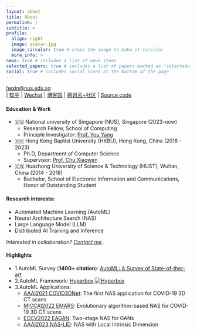 ```yaml
---
layout: about
title: About
permalink: /
subtitle: >
profile:
  align: right
  image: avatar.jpg
  image_circular: true # crops the image to make it circular
  more_info: >
news: true # includes a list of news items
selected_papers: true # includes a list of papers marked as "selected={true}"
social: true # includes social icons at the bottom of the page
---
```


hexin@nus.edu.sg<br>
| [知乎](https://www.zhihu.com/people/hexin_marsggbo/posts) | [Wechat](../assets/img/WeChat.jpeg) | [博客园](https://www.cnblogs.com/marsggbo/) | [腾讯云+社区](https://cloud.tencent.com/developer/column/1851) | [Source code](https://github.com/marsggbo/marsggbo.github.io) 


#### Education & Work

- 🇸🇬 National university of Singapore (NUS), Singapore (2023-now)
  - Research Fellow, School of Computing
  - Principle Investigator: [Prof. You Yang](https://www.comp.nus.edu.sg/~youy/)
- 🇭🇰 Hong Kong Baptist University (HKBU), Hong Kong, China (2018 - 2023)
  - Ph.D, Department of Computer Science
  - Supervisor: [Prof. Chu Xiaowen](https://sites.google.com/view/chuxiaowen)
- 🇨🇳 Huazhong University of Science & Technology (HUST), Wuhan, China (2014 - 2018)
  - Bachelor, School of Electronic Information and Communications, Honor of Outstanding Student


#### Research interests: 
- Automated Machine Learning (AutoML)
- Neural Architecture Search (NAS)
- Large Language Model (LLM)
- Distributed AI Training and Inference

*Interested in collaboration? <a href = "mailto: hexin.research@gmail.com">Contact me</a>.*


#### Highlights

- 1.AutoML Survey (**1400+ citation**): [AutoML: A Survey of State-of-ther-art](https://arxiv.org/abs/1908.00709)
- 2.AutoML Framework: [Hyperbox](https://github.com/marsggbo/hyperbox) [![Hyperbox](https://img.shields.io/github/stars/marsggbo/hyperbox?style=social)](https://github.com/marsggbo/hyperbox)
- 3.AutoML Applications: 
  - [AAAI2021 COVID3DNet](https://ojs.aaai.org/index.php/AAAI/article/view/16614): The first NAS application for COVID-19 3D CT scans
  - [MICCAI2022 EMARS](https://dl.acm.org/doi/abs/10.1007/978-3-031-16431-6_53): Evolutionary algorithm-based NAS for COVID-19 3D CT scans
  - [ECCV2022 EAGAN](https://arxiv.org/abs/2111.15097): Two-stage NAS for GANs
  - [AAAI2023 NAS-LID](https://arxiv.org/abs/2211.12759): NAS with Local Intrinsic Dimension

